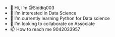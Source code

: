 - 👋 Hi, I’m @Siddiq003
- 👀 I’m interested in Data Science
- 🌱 I’m currently learning Python for Data science
- 💞️ I’m looking to collaborate on Associate
- 📫 How to reach me 9042033957

<!---
Siddiq003/Siddiq003 is a ✨ special ✨ repository because its `README.md` (this file) appears on your GitHub profile.
You can click the Preview link to take a look at your changes.
--->
